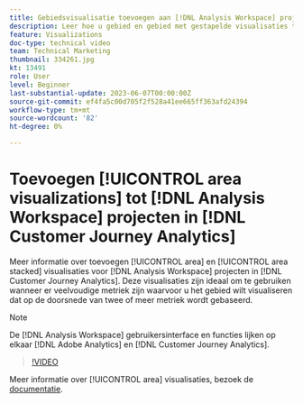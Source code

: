 ```yaml
---
title: Gebiedsvisualisatie toevoegen aan [!DNL Analysis Workspace] projecten
description: Leer hoe u gebied en gebied met gestapelde visualisaties toevoegt aan [!DNL Analysis Workspace] projecten in [!DNL Customer Journey Analytics].
feature: Visualizations
doc-type: technical video
team: Technical Marketing
thumbnail: 334261.jpg
kt: 13491
role: User
level: Beginner
last-substantial-update: 2023-06-07T00:00:00Z
source-git-commit: ef4fa5c00d705f2f528a41ee665ff363afd24394
workflow-type: tm+mt
source-wordcount: '82'
ht-degree: 0%

---
```


# Toevoegen [!UICONTROL area visualizations] tot [!DNL Analysis Workspace] projecten in [!DNL Customer Journey Analytics]

Meer informatie over toevoegen [!UICONTROL area] en [!UICONTROL area stacked] visualisaties voor [!DNL Analysis Workspace] projecten in [!DNL Customer Journey Analytics]. Deze visualisaties zijn ideaal om te gebruiken wanneer er veelvoudige metriek zijn waarvoor u het gebied wilt visualiseren dat op de doorsnede van twee of meer metriek wordt gebaseerd.

>[!NOTE]
>
>De [!DNL Analysis Workspace] gebruikersinterface en functies lijken op elkaar [!DNL Adobe Analytics] en [!DNL Customer Journey Analytics].

>[!VIDEO](https://video.tv.adobe.com/v/334261/?quality=12&learn=on)

Meer informatie over [!UICONTROL area] visualisaties, bezoek de [documentatie](https://experienceleague.adobe.com/docs/analytics-platform/using/cja-workspace/visualizations/area.html).
